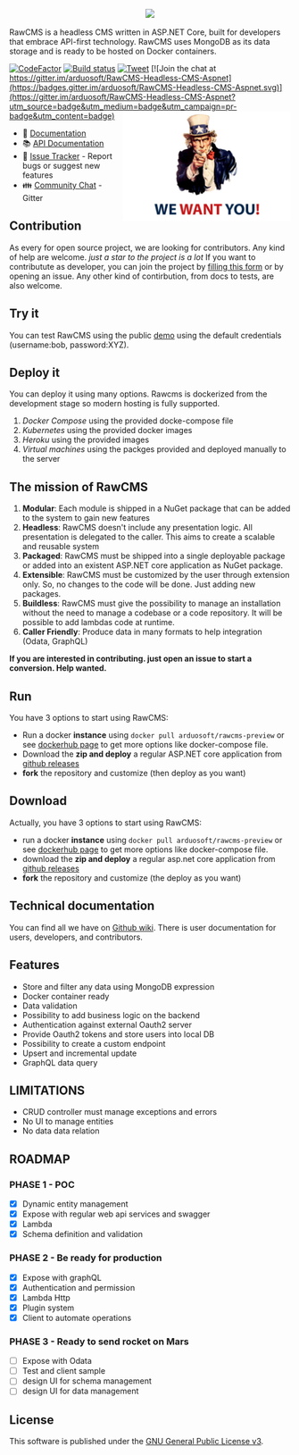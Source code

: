 <p align="center">
  <img  src="https://github.com/arduosoft/RawCMS/blob/develop/asset/logo_horizzontal.png?raw=true">
 </p>

RawCMS is a headless CMS written in ASP.NET Core, built for developers that embrace API-first technology. RawCMS uses MongoDB as its data storage and is ready to be hosted on Docker containers.

[![CodeFactor](https://www.codefactor.io/repository/github/arduosoft/rawcms/badge?style=flat-square)](https://www.codefactor.io/repository/github/arduosoft/rawcms/)
[![Build status](https://ci.appveyor.com/api/projects/status/65b7mnf0bop393u7/branch/develop?svg=true)](https://ci.appveyor.com/project/zeppaman/rawcms)
[![Tweet](https://img.shields.io/twitter/url/http/shields.io.svg?style=social)](https://twitter.com/intent/tweet?text=Discover%20RawCMS%20a%20free%20opensource%20Headless%20CMS%20Based%20on%20AspnetCore%20and%20MongoDB%204&url=https://github.com/arduosoft/RawCMS&hashtags=CMS,Headless,AspnetCore,developer,opensource) [![Join the chat at https://gitter.im/arduosoft/RawCMS-Headless-CMS-Aspnet](https://badges.gitter.im/arduosoft/RawCMS-Headless-CMS-Aspnet.svg)](https://gitter.im/arduosoft/RawCMS-Headless-CMS-Aspnet?utm_source=badge&utm_medium=badge&utm_campaign=pr-badge&utm_content=badge)
 <a href="https://forms.gle/dddbHWzcxypN9rpx9"><img src="https://github.com/arduosoft/RawCMS/blob/master/asset/wantsyou.jpg?raw=true" width=300 align="right" /></a>

- 📖 [Documentation](https://rawcms.readthedocs.io/)
- 📚 [API Documentation](https://raw.githubusercontent.com/arduosoft/RawCMS/master/docs/RawCMS.postman_collection.json)
- 🐞 [Issue Tracker](https://github.com/arduosoft/RawCMS/issues) - Report bugs or suggest new features
- 👪 [Community Chat](https://gitter.im/arduosoft/RawCMS-Headless-CMS-Aspnet) - Gitter

## Contribution
As every for open source project, we are looking for contributors. Any kind of help are welcome. *just a star to the project is a lot* If you want to contributute as developer, you can join the project  by [filling this form](https://forms.gle/dddbHWzcxypN9rpx9) or by opening an issue. Any other kind of contirbution, from docs to tests, are also welcome.

## Try it
You can test RawCMS using the public [demo](http://rawcms-demo.herokuapp.com/) using the default credentials (username:bob, password:XYZ).

## Deploy it

You can deploy it using many options. Rawcms is dockerized from the development stage so modern hosting is fully supported.

1. *Docker Compose* using the provided docke-compose file 
2. *Kubernetes* using the provided docker images
3. *Heroku* using the provided images
4. *Virtual machines* using the packges provided and deployed manually to the server



## The mission of RawCMS

1. **Modular**: Each module is shipped in a NuGet package that can be added to the system to gain new features
2. **Headless**: RawCMS doesn't include any presentation logic. All presentation is delegated to the caller. This aims to create a scalable and reusable system
3. **Packaged**: RawCMS must be shipped into a single deployable package or added into an existent ASP.NET core application as NuGet package.
4. **Extensible**: RawCMS must be customized by the user through extension only. So, no changes to the code will be done. Just adding new packages.
5. **Buildless**: RawCMS must give the possibility to manage an installation without the need to manage a codebase or a code repository. It will be possible to add lambdas code at runtime.
6. **Caller Friendly**: Produce data in many formats to help integration (Odata, GraphQL)

****If you are interested in contributing. just open an issue to start a conversion. Help wanted.****

## Run

You have 3 options to start using RawCMS:

- Run a docker **instance** using `docker pull arduosoft/rawcms-preview` or see [dockerhub page](https://hub.docker.com/r/arduosoft/rawcms-preview) to get more options like docker-compose file.
- Download the **zip and deploy** a regular ASP.NET core application from [github releases](https://github.com/arduosoft/RawCMS/releases)
- **fork** the repository and customize (then deploy as you want)

## Download

Actually, you have 3 options to start using RawCMS:

- run a docker **instance** using `docker pull arduosoft/rawcms-preview` or see [dockerhub page](https://hub.docker.com/r/arduosoft/rawcms-preview) to get more options like docker-compose file.
- download the **zip and deploy** a regular asp.net core application from [github releases](https://github.com/arduosoft/RawCMS/releases)
- **fork** the repository and customize (the deploy as you want)

## Technical documentation

You can find all we have on [Github wiki](https://github.com/arduosoft/RawCMS/wiki). There is user documentation for users, developers, and contributors.

## Features

- Store and filter any data using MongoDB expression
- Docker container ready
- Data validation
- Possibility to add business logic on the backend
- Authentication against external Oauth2 server
- Provide Oauth2 tokens and store users into local DB
- Possibility to create a custom endpoint
- Upsert and incremental update
- GraphQL data query

## LIMITATIONS

- CRUD controller must manage exceptions and errors
- No UI to manage entities
- No data data relation

## ROADMAP

### PHASE 1 - POC

- [x] Dynamic entity management
- [x] Expose with regular web api services and swagger
- [x] Lambda
- [x] Schema definition and validation

### PHASE 2 - Be ready for production

- [x] Expose with graphQL
- [x] Authentication and permission
- [x] Lambda Http
- [x] Plugin system
- [x] Client to automate operations

### PHASE 3 - Ready to send rocket on Mars

- [ ] Expose with Odata
- [ ] Test and client sample
- [ ] design UI for schema management
- [ ] design UI for data management

## License

This software is published under the [GNU General Public License v3](https://github.com/arduosoft/RawCMS/blob/develop/LICENSE).


##
